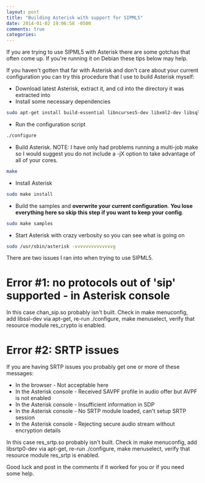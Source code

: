 ```yaml
---
layout: post
title: "Building Asterisk with support for SIPML5"
date: 2014-01-02 19:06:58 -0500
comments: true
categories: 
---
```


If you are trying to use SIPML5 with Asterisk there are some gotchas that often come up.  If you're running it on Debian these tips below may help.

If you haven't gotten that far with Asterisk and don't care about your current configuration you can try this procedure that I use to build Asterisk myself:

* Download latest Asterisk, extract it, and cd into the directory it was extracted into
* Install some necessary dependencies
```bash
sudo apt-get install build-essential libncurses5-dev libxml2-dev libsqlite3-dev libssl-dev libsrtp0-dev
```
* Run the configuration script
```bash
./configure
```
* Build Asterisk.  NOTE: I have only had problems running a multi-job make so I would suggest you do not include a -jX option to take advantage of all of your cores.
```bash
make
```
* Install Asterisk
```bash
sudo make install
```
* Build the samples and **overwrite your current configuration**.  **You lose everything here so skip this step if you want to keep your config**.
```bash
sudo make samples
```
* Start Asterisk with crazy verbosity so you can see what is going on
```bash
sudo /usr/sbin/asterisk -vvvvvvvvvvvvvvg
```

There are two issues I ran into when trying to use SIPML5.

# Error #1: no protocols out of 'sip' supported - in Asterisk console

In this case chan_sip.so probably isn't built.  Check in make menuconfig, add libssl-dev via apt-get, re-run ./configure, make menuselect, verify that resource module res_crypto is enabled.

# Error #2: SRTP issues

If you are having SRTP issues you probably get one or more of these messages:

* In the browser - Not acceptable here
* In the Asterisk console - Received SAVPF profile in audio offer but AVPF is not enabled
* In the Asterisk console - Insufficient information in SDP
* In the Asterisk console - No SRTP module loaded, can't setup SRTP session
* In the Asterisk console - Rejecting secure audio stream without encryption details

In this case res_srtp.so probably isn't built.  Check in make menuconfig, add libsrtp0-dev via apt-get, re-run ./configure, make menuselect, verify that resource module res_srtp is enabled.

Good luck and post in the comments if it worked for you or if you need some help.
